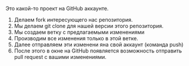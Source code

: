 Это какой-то проект на GitHub аккаунте.


1. Делаем fork интересующего нас репозитория.
2. Мы делаем git clone для нашей версии этого репозитория.
3. Мы создаем ветку с предлагаемыми изменениями
4. Производим все изменения только в этой ветке.
5. Далее отправляем эти изменени яна свой аккаунт (команда push)
6. После этого в окне на GitHub появляется возможность отправить pull request с вашими изменениями.
